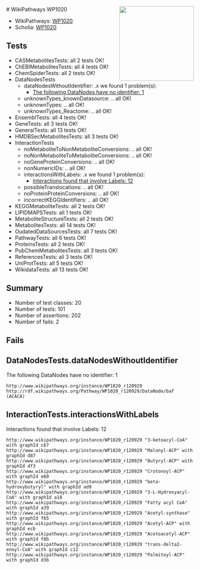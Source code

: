 <img style="float: right; width: 200px" src="https://upload.wikimedia.org/wikipedia/commons/thumb/8/83/Wplogo_with_text_500.png/640px-Wplogo_with_text_500.png" />
# WikiPathways WP1020

* WikiPathways: [WP1020](https://new.wikipathways.org/pathways/WP1020)
* Scholia: [WP1020](https://scholia.toolforge.org/wikipathways/WP1020)
## Tests
* CASMetabolitesTests: all 2 tests OK!
* ChEBIMetabolitesTests: all 4 tests OK!
* ChemSpiderTests: all 2 tests OK!
* DataNodesTests
    * dataNodesWithoutIdentifier: .x we found 1 problem(s):
        * [The following DataNodes have no identifier: 1](#d2d32fa0)
    * unknownTypes_knownDatasource: .. all OK!
    * unknownTypes: .. all OK!
    * unknownTypes_Reactome: .. all OK!
* EnsemblTests: all 4 tests OK!
* GeneTests: all 3 tests OK!
* GeneralTests: all 13 tests OK!
* HMDBSecMetabolitesTests: all 3 tests OK!
* InteractionTests
    * noMetaboliteToNonMetaboliteConversions: .. all OK!
    * noNonMetaboliteToMetaboliteConversions: .. all OK!
    * noGeneProteinConversions: .. all OK!
    * nonNumericIDs: .. all OK!
    * interactionsWithLabels: .x we found 1 problem(s):
        * [Interactions found that involve Labels: 12](#fe97a8ba)
    * possibleTranslocations: .. all OK!
    * noProteinProteinConversions: .. all OK!
    * incorrectKEGGIdentifiers: .. all OK!
* KEGGMetaboliteTests: all 2 tests OK!
* LIPIDMAPSTests: all 1 tests OK!
* MetaboliteStructureTests: all 2 tests OK!
* MetabolitesTests: all 14 tests OK!
* OudatedDataSourcesTests: all 7 tests OK!
* PathwayTests: all 6 tests OK!
* ProteinsTests: all 2 tests OK!
* PubChemMetabolitesTests: all 3 tests OK!
* ReferencesTests: all 3 tests OK!
* UniProtTests: all 5 tests OK!
* WikidataTests: all 13 tests OK!


## Summary

* Number of test classes: 20
* Number of tests: 101
* Number of assertions: 202
* Number of fails: 2

## Fails

<a name="d2d32fa0" />

## DataNodesTests.dataNodesWithoutIdentifier

The following DataNodes have no identifier: 1
```
http://www.wikipathways.org/instance/WP1020_r120929 http://rdf.wikipathways.org/Pathway/WP1020_r120929/DataNode/baf (ACACA)
```

<a name="fe97a8ba" />

## InteractionTests.interactionsWithLabels

Interactions found that involve Labels: 12
```
http://www.wikipathways.org/instance/WP1020_r120929 "3-ketoacyl-CoA" with graphId c67
http://www.wikipathways.org/instance/WP1020_r120929 "Malonyl-ACP" with graphId d87
http://www.wikipathways.org/instance/WP1020_r120929 "Butyryl-ACP" with graphId df3
http://www.wikipathways.org/instance/WP1020_r120929 "Crotonoyl-ACP" with graphId e60
http://www.wikipathways.org/instance/WP1020_r120929 "beta-hydroxybutyryl" with graphId ad9
http://www.wikipathways.org/instance/WP1020_r120929 "3-L-Hydroxyacyl-CoA" with graphId a18
http://www.wikipathways.org/instance/WP1020_r120929 "Fatty acyl CoA" with graphId a39
http://www.wikipathways.org/instance/WP1020_r120929 "Acetyl-synthase" with graphId f65
http://www.wikipathways.org/instance/WP1020_r120929 "Acetyl-ACP" with graphId ecb
http://www.wikipathways.org/instance/WP1020_r120929 "Acetoacetyl-ACP" with graphId f8b
http://www.wikipathways.org/instance/WP1020_r120929 "trans-delta2-enoyl-CoA" with graphId c12
http://www.wikipathways.org/instance/WP1020_r120929 "Palmitoyl-ACP" with graphId d3b
```

